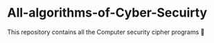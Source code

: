 # All-algorithms-of-Cyber-Secuirty
This repository contains all the Computer security cipher programs 🤯
